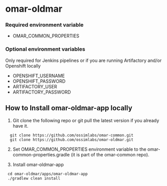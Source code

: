 # omar-oldmar

### Required environment variable
- OMAR_COMMON_PROPERTIES

### Optional environment variables
Only required for Jenkins pipelines or if you are running Artifactory and/or Openshift locally

- OPENSHIFT_USERNAME
- OPENSHIFT_PASSWORD
- ARTIFACTORY_USER
- ARTIFACTORY_PASSWORD

## How to Install omar-oldmar-app locally

1. Git clone the following repo or git pull the latest version if you already have it.
```
  git clone https://github.com/ossimlabs/omar-common.git
  git clone https://github.com/ossimlabs/omar-oldmar.git
```

2. Set OMAR_COMMON_PROPERTIES environment variable to the omar-common-properties.gradle (it is part of the omar-common repo).

3. Install omar-oldmar-app
```
 cd omar-oldmar/apps/omar-oldmar-app
 ./gradlew clean install
